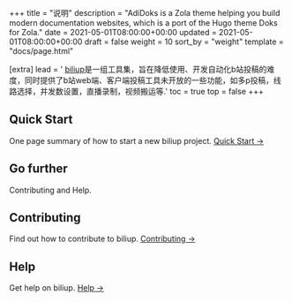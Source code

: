 +++
title = "说明"
description = "AdiDoks is a Zola theme helping you build modern documentation websites, which is a port of the Hugo theme Doks for Zola."
date = 2021-05-01T08:00:00+00:00
updated = 2021-05-01T08:00:00+00:00
draft = false
weight = 10
sort_by = "weight"
template = "docs/page.html"

[extra]
lead = ' <a href="https://github.com/biliup/biliup">biliup</a>是一组工具集，旨在降低使用、开发自动化b站投稿的难度，同时提供了b站web端、客户端投稿工具未开放的一些功能，如多p投稿，线路选择，并发数设置，直播录制，视频搬运等.'
toc = true
top = false
+++

## Quick Start

One page summary of how to start a new biliup project. [Quick Start →](../quick-start/)

## Go further

Contributing and Help.

## Contributing

Find out how to contribute to biliup. [Contributing →](../../contributing/how-to-contribute/)

## Help

Get help on biliup. [Help →](../../help/faq/)
